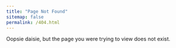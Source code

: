 ```yaml
---
title: "Page Not Found"
sitemap: false
permalink: /404.html
---
```


Oopsie daisie, but the page you were trying to view does not exist.
